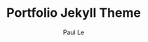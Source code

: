 ---
title: "Portfolio Jekyll Theme"
github: https://github.com/LeNPaul/portfolio-jekyll-theme
demo: https://lenpaul.github.io/portfolio-jekyll-theme/
author: Paul Le
draft: true
ssg:
  - Jekyll
cms:
  - No Cms
---
